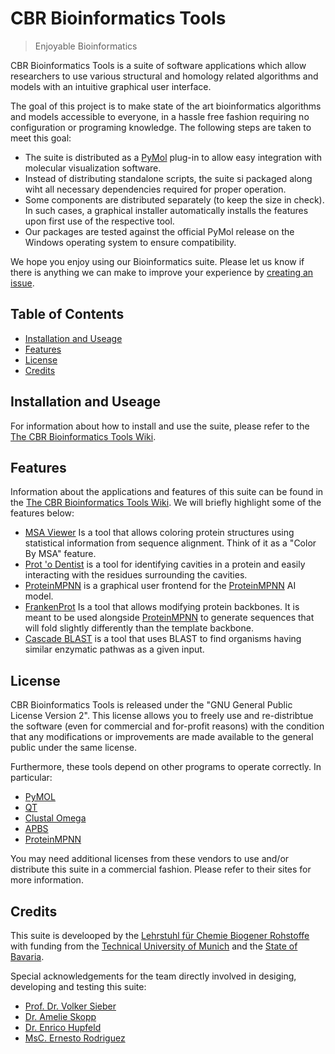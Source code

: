 # CBR Bioinformatics Tools
> Enjoyable Bioinformatics

CBR Bioinformatics Tools is a suite of software applications which allow researchers to use various structural and homology related algorithms and models with an intuitive graphical user interface.

The goal of this project is to make state of the art bioinformatics algorithms and models accessible to everyone, in a hassle free fashion requiring no configuration or programing knowledge. The following steps are taken to meet this goal:

* The suite is distributed as a [PyMol](https://pymol.org/2/) plug-in to allow easy integration with molecular visualization software.
* Instead of distributing standalone scripts, the suite si packaged along wiht all necessary dependencies required for proper operation.
* Some components are distributed separately (to keep the size in check). In such cases, a graphical installer automatically installs the features upon first use of the respective tool.
* Our packages are tested against the official PyMol release on the Windows operating system to ensure compatibility.

We hope you enjoy using our Bioinformatics suite. Please let us know if there is anything we can make to improve your experience by [creating an issue](https://github.com/TUM-CBR/pymol-plugins/issues).

## Table of Contents
- [Installation and Useage](#installation-and-useage)
- [Features](#features)
- [License](#license)
- [Credits](#credits)

## Installation and Useage

For information about how to install and use the suite, please refer to the [The CBR Bioinformatics Tools Wiki](https://github.com/TUM-CBR/pymol-plugins/wiki).

## Features

Information about the applications and features of this suite can be found in the [The CBR Bioinformatics Tools Wiki](https://github.com/TUM-CBR/pymol-plugins/wiki). We will briefly highlight some of the features below:

* [MSA Viewer](https://github.com/TUM-CBR/pymol-plugins/wiki/MSA-Viewer) Is a tool that allows coloring protein structures using statistical information from sequence alignment. Think of it as a "Color By MSA" feature.
* [Prot 'o Dentist](https://github.com/TUM-CBR/pymol-plugins/wiki/Prot-o'-Dentist) is a tool for identifying cavities in a protein and easily interacting with the residues surrounding the cavities.
* [ProteinMPNN](https://github.com/TUM-CBR/pymol-plugins/wiki/ProteinMPNN) is a graphical user frontend for the [ProteinMPNN](https://github.com/dauparas/ProteinMPNN) AI model.
* [FrankenProt](https://github.com/TUM-CBR/pymol-plugins/wiki/FrankenProt) Is a tool that allows modifying protein backbones. It is meant to be used alongside [ProteinMPNN](https://github.com/dauparas/ProteinMPNN) to generate sequences that will fold slightly differently than the template backbone.
* [Cascade BLAST](https://github.com/TUM-CBR/pymol-plugins/wiki/Cascade-BLAST) is a tool that uses BLAST to find organisms having similar enzymatic pathwas as a given input.

## License

CBR Bioinformatics Tools is released under the "GNU General Public License Version 2". This license allows you to freely use and re-distribtue the software (even for commercial and for-profit reasons) with the condition that any modifications or improvements are made available to the general public under the same license.

Furthermore, these tools depend on other programs to operate correctly. In particular:

* [PyMOL](https://pymol.org/2/)
* [QT](https://www.qt.io/product)
* [Clustal Omega](http://www.clustal.org/clustal2/)
* [APBS](https://apbs.readthedocs.io/en/latest/)
* [ProteinMPNN](https://github.com/dauparas/ProteinMPNN)

You may need additional licenses from these vendors to use and/or distribute this suite in a commercial fashion. Please refer to their sites for more information.

## Credits

This suite is develooped by the [Lehrstuhl für Chemie Biogener Rohstoffe](https://cbr.cs.tum.de/) with funding from the [Technical University of Munich](https://www.tum.de/) and the [State of Bavaria](https://www.bayern.de/).

Special acknowledgements for the team directly involved in desiging, developing and testing this suite:
* [Prof. Dr. Volker Sieber](https://cbr.cs.tum.de/team/volker-sieber/)
* [Dr. Amelie Skopp](https://cbr.cs.tum.de/team/amelie-skopp-dr/)
* [Dr. Enrico Hupfeld](https://cbr.cs.tum.de/team/enrico-hupfeld/)
* [MsC. Ernesto Rodriguez](https://github.com/netogallo)